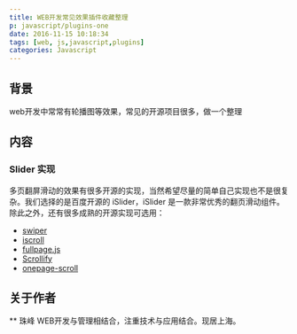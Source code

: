 ```yaml
---
title: WEB开发常见效果插件收藏整理
p: javascript/plugins-one
date: 2016-11-15 10:18:34
tags: [web, js,javascript,plugins]
categories: Javascript
---
```


## 背景

web开发中常常有轮播图等效果，常见的开源项目很多，做一个整理

<!--more-->

## 内容

### Slider 实现
多页翻屏滑动的效果有很多开源的实现，当然希望尽量的简单自己实现也不是很复杂。我们选择的是百度开源的 iSlider，iSlider 是一款非常优秀的翻页滑动组件。除此之外，还有很多成熟的开源实现可选用：

- [swiper](http://www.swiper.com.cn)
- [iscroll](https://github.com/cubiq/iscroll)
- [fullpage.js](https://github.com/alvarotrigo/fullPage.js/) 
- [Scrollify](https://github.com/lukehaas/Scrollify)
- [onepage-scroll](https://github.com/peachananr/onepage-scroll) 


## 关于作者
** 珠峰
WEB开发与管理相结合，注重技术与应用结合。现居上海。 
